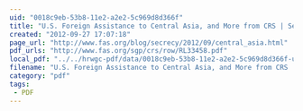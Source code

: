 ```yaml
---
uid: "0018c9eb-53b8-11e2-a2e2-5c969d8d366f"
title: "U.S. Foreign Assistance to Central Asia, and More from CRS | Secrecy News"
created: "2012-09-27 17:07:18"
page_url: "http://www.fas.org/blog/secrecy/2012/09/central_asia.html"
pdf_urls: "http://www.fas.org/sgp/crs/row/RL33458.pdf"
local_pdf: "../../hrwgc-pdf/data/0018c9eb-53b8-11e2-a2e2-5c969d8d366f-u-s-foreign-assistance-to-central-asia-and-more-from-crs-secrecy-news.pdf"
filename: "U.S. Foreign Assistance to Central Asia, and More from CRS | Secrecy News.html"
category: "pdf"
tags: 
 - PDF
---
```

